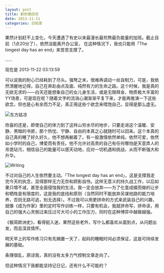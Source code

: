 ```yaml
---
layout: post
title: 新的第四天
date: 2013-11-21
categories: 日知录
---
```


果然计划赶不上变化，今天遭遇了有史以来最漫长最煎熬最负能量的加班。截止目前（1点20分了），依然没能离开办公室， 在这种情况下，我也只能用「The longest day has an end」来苦苦支撑了。

……

现在是 2013-11-22 03:13:59

可以说我的耐心已经耗到了尽头。强弩之末，很难再调动一丝自制力，可是，我依然清醒地记得，自己在奔赴由点及面、纯然有力的生命之路。这个时候，我是真的无欲无求的——白天还能想象自己的女儿身生活，或是无限拜金、物质极大丰富的YY场景，可是现在呢？随着文字的流淌心潮渐渐平复下来，才能再推演一下这些欲念，但也是心有余而力不足，真正用这些个欲念来喂饱自己，显得是那么虚无。

![东方姑凉](http://landingtoday-pic.stor.sinaapp.com/original/dd22302b31b293621faf3071239c873b.jpg)

欣喜的还是，即使自己的体力到了这样山穷水尽的地步，只要走进这个温暖、安静、黑暗的书房，那个热忱、宁静、自由的本真之心就随时可以回来。这个本真的自己真的睡了好久好久，他不想再躺着了。有一股激情依然单纯，依然可爱，依然如小学时的自己，博爱而有责任。他不允许对高贵的自己有任何哪怕是天意弄人的吊诡玷污，相信自己的能量可以感天动地，应对一切机遇和挑战，从而不断强大和升华。

![Writing](http://landingtoday-pic.stor.sinaapp.com/original/34021e40caa09e6b46bafcc0f236398a.png)

不过对自己的人生依然要主动。「The longest day has an end」，这是支撑我走完今天的执念，显得那样无力无奈和顾影自怜。这样无意义的持久战工作，以后如果只增不减，甚至全面侵蚀我的生活，我一定会放弃——为了化茧成蝶而做的让步和牺牲是有限度的，这是我的底线和原则（当然同时不能放弃另谋他路的能力培养，否则无路可逃，别无选择）。不过我可以用更拼命的方式来武装自己的兴趣，就像《成为作家》里的定时写作训练一样，只要有机会，我就拼命写，拼命读，用自己的强大心灵倒过来压过可大可小的工作压力，同时在这种博弈中越做越强。

《极简欧洲史》，看得挺入迷，果然这些老外，写什么都喜欢从面到点，从问题出发，而且深具情怀。

明天早上的写作练习只有先搁置一天了，起码的睡眠时间必须保证，这是可持续发展的基础。

条理很乱，原谅我，真的没有太多力气控制文章走向了。

但这种情况下我都能坚持记日记，还有什么不可能的？
